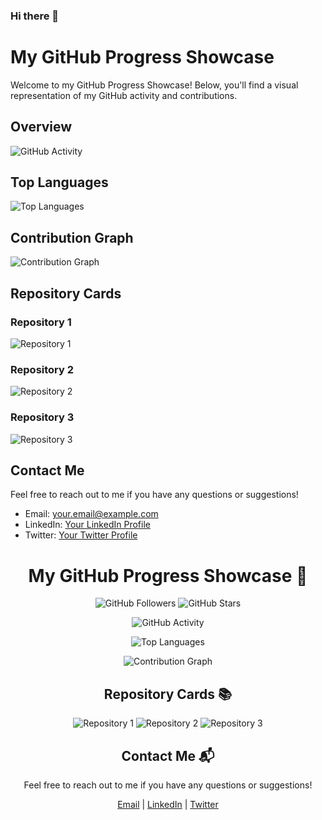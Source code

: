 ### Hi there 👋
# My GitHub Progress Showcase

Welcome to my GitHub Progress Showcase! Below, you'll find a visual representation of my GitHub activity and contributions.

## Overview

![GitHub Activity](https://github-readme-stats.vercel.app/api?username=krishna-kant-tiwari&show_icons=true&theme=radical)

## Top Languages

![Top Languages](https://github-readme-stats.vercel.app/api/top-langs/?username=krishna-kant-tiwari&layout=compact&theme=radical)

## Contribution Graph

![Contribution Graph](https://activity-graph.herokuapp.com/graph?username=krishna-kant-tiwari&theme=rogue)

## Repository Cards

### Repository 1

![Repository 1](https://github.com/krishna-kant-tiwari/jay-shree-ram.git)

### Repository 2

![Repository 2](https://github-readme-stats.vercel.app/api/pin/?username=YourGitHubUsername&repo=Repository2&theme=radical)

### Repository 3

![Repository 3](https://github-readme-stats.vercel.app/api/pin/?username=YourGitHubUsername&repo=Repository3&theme=radical)

## Contact Me

Feel free to reach out to me if you have any questions or suggestions!

- Email: your.email@example.com
- LinkedIn: [Your LinkedIn Profile](https://www.linkedin.com/in/yourusername/)
- Twitter: [Your Twitter Profile](https://twitter.com/yourusername)




<h1 align="center">My GitHub Progress Showcase 🚀</h1>

<p align="center">
  <img src="https://img.shields.io/github/followers/krishna-kant-tiwari?style=social" alt="GitHub Followers">
  <img src="https://img.shields.io/github/stars/krishna-kant-tiwari?style=social" alt="GitHub Stars">
</p>

<p align="center">
  <img src="https://github-readme-stats.vercel.app/api?username=krishna-kant-tiwari&show_icons=true&theme=dark" alt="GitHub Activity">
</p>

<p align="center">
  <img src="https://github-readme-stats.vercel.app/api/top-langs/?username=krishna-kant-tiwari&layout=compact&theme=dark" alt="Top Languages">
</p>

<p align="center">
  <img src="https://activity-graph.herokuapp.com/graph?username=YourGitHubUsername&theme=react-dark" alt="Contribution Graph">
</p>

<h2 align="center">Repository Cards 📚</h2>

<p align="center">
  <img src="https://github-readme-stats.vercel.app/api/pin/?username=krishna-kant-tiwari&repo=https://github.com/krishna-kant-tiwari/jay-shree-ram.git&theme=dark" alt="Repository 1">
  <img src="https://github-readme-stats.vercel.app/api/pin/?username=YourGitHubUsername&repo=Repository2&theme=dark" alt="Repository 2">
  <img src="https://github-readme-stats.vercel.app/api/pin/?username=YourGitHubUsername&repo=Repository3&theme=dark" alt="Repository 3">
</p>

<h2 align="center">Contact Me 📬</h2>

<p align="center">
  Feel free to reach out to me if you have any questions or suggestions!
</p>

<p align="center">
  <a href="mailto:your.email@example.com">Email</a> |
  <a href="https://www.linkedin.com/in/yourusername/">LinkedIn</a> |
  <a href="https://twitter.com/yourusername">Twitter</a>
</p>

<!--
**krishna-kant-tiwari/krishna-kant-tiwari** is a ✨ _special_ ✨ repository because its `README.md` (this file) appears on your GitHub profile.

Here are some ideas to get you started:

- 🔭 I’m currently working on ...
- 🌱 I’m currently learning ...
- 👯 I’m looking to collaborate on ...
- 🤔 I’m looking for help with ...
- 💬 Ask me about ...
- 📫 How to reach me: ...
- 😄 Pronouns: ...
- ⚡ Fun fact: ...
-->
